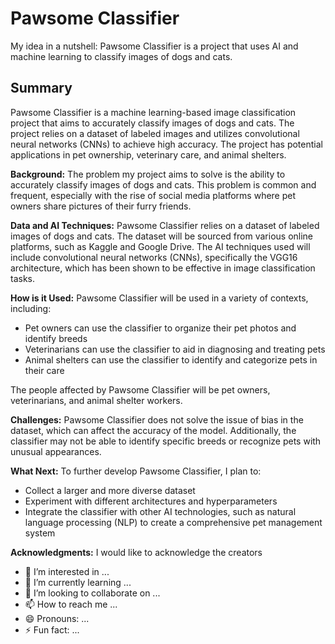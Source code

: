 # Pawsome Classifier

My idea in a nutshell: Pawsome Classifier is a project that uses AI and machine learning to classify images of dogs and cats.

## Summary
Pawsome Classifier is a machine learning-based image classification project that aims to accurately classify images of dogs and cats. The project relies on a dataset of labeled images and utilizes convolutional neural networks (CNNs) to achieve high accuracy. The project has potential applications in pet ownership, veterinary care, and animal shelters.

**Background:**
The problem my project aims to solve is the ability to accurately classify images of dogs and cats. This problem is common and frequent, especially with the rise of social media platforms where pet owners share pictures of their furry friends.


**Data and AI Techniques:**
Pawsome Classifier relies on a dataset of labeled images of dogs and cats. The dataset will be sourced from various online platforms, such as Kaggle and Google Drive. The AI techniques used will include convolutional neural networks (CNNs), specifically the VGG16 architecture, which has been shown to be effective in image classification tasks.

**How is it Used:**
Pawsome Classifier will be used in a variety of contexts, including:

* Pet owners can use the classifier to organize their pet photos and identify breeds
* Veterinarians can use the classifier to aid in diagnosing and treating pets
* Animal shelters can use the classifier to identify and categorize pets in their care

The people affected by Pawsome Classifier will be pet owners, veterinarians, and animal shelter workers.

**Challenges:**
Pawsome Classifier does not solve the issue of bias in the dataset, which can affect the accuracy of the model. Additionally, the classifier may not be able to identify specific breeds or recognize pets with unusual appearances.

**What Next:**
To further develop Pawsome Classifier, I plan to:

* Collect a larger and more diverse dataset
* Experiment with different architectures and hyperparameters
* Integrate the classifier with other AI technologies, such as natural language processing (NLP) to create a comprehensive pet management system

**Acknowledgments:**
I would like to acknowledge the creators
- 👀 I’m interested in ...
- 🌱 I’m currently learning ...
- 💞️ I’m looking to collaborate on ...
- 📫 How to reach me ...
- 😄 Pronouns: ...
- ⚡ Fun fact: ...

<!---
1990mikaela/1990mikaela is a ✨ special ✨ repository because its `README.md` (this file) appears on your GitHub profile.
You can click the Preview link to take a look at your changes.
--->
